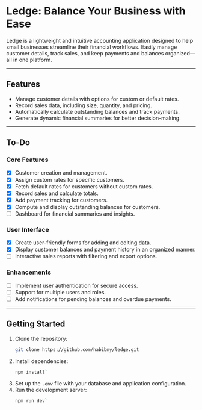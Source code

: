 # **Ledge: Balance Your Business with Ease**

Ledge is a lightweight and intuitive accounting application designed to help small businesses streamline their financial workflows. Easily manage customer details, track sales, and keep payments and balances organized—all in one platform.

---

## **Features**

- Manage customer details with options for custom or default rates.
- Record sales data, including size, quantity, and pricing.
- Automatically calculate outstanding balances and track payments.
- Generate dynamic financial summaries for better decision-making.

---

## **To-Do**

### **Core Features**

- [x] Customer creation and management.
- [x] Assign custom rates for specific customers.
- [x] Fetch default rates for customers without custom rates.
- [x] Record sales and calculate totals.
- [x] Add payment tracking for customers.
- [x] Compute and display outstanding balances for customers.
- [ ] Dashboard for financial summaries and insights.

### **User Interface**

- [x] Create user-friendly forms for adding and editing data.
- [x] Display customer balances and payment history in an organized manner.
- [ ] Interactive sales reports with filtering and export options.

### **Enhancements**

- [ ] Implement user authentication for secure access.
- [ ] Support for multiple users and roles.
- [ ] Add notifications for pending balances and overdue payments.

---

## **Getting Started**

1. Clone the repository:
   ```bash
   git clone https://github.com/habibmy/ledge.git
   ```
2. Install dependencies:
   ```bash
   npm install`
   ```
3. Set up the `.env` file with your database and application configuration.
4. Run the development server:
   ```bash
   npm run dev`
   ```
